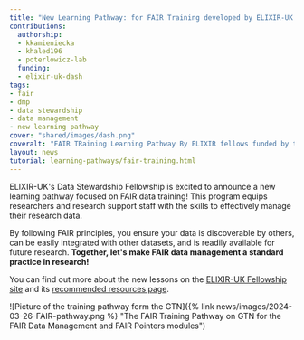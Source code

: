 ```yaml
---
title: "New Learning Pathway: for FAIR Training developed by ELIXIR-UK Data Stewardship Fellows and Experts"
contributions:
  authorship:
  - kkamieniecka
  - khaled196
  - poterlowicz-lab
  funding:
  - elixir-uk-dash
tags:
- fair
- dmp
- data stewardship
- data management
- new learning pathway
cover: "shared/images/dash.png" 
coveralt: "FAIR TRaining Learning Pathway By ELIXIR fellows funded by the ELIXIR UK DASH project"
layout: news
tutorial: learning-pathways/fair-training.html
---
```


ELIXIR-UK's Data Stewardship Fellowship is excited to announce a new learning pathway focused on FAIR data training! This program equips researchers and research support staff with the skills to effectively manage their research data.

By following FAIR principles, you ensure your data is discoverable by others, can be easily integrated with other datasets, and is readily available for future research. **Together, let's make FAIR data management a standard practice in research!**

You can find out more about the new lessons on the [ELIXIR-UK Fellowship site](http://fellowship.elixiruknode.org/) and its [recommended resources page](https://fellowship.elixiruknode.org/training_materials/).

![Picture of the training pathway form the GTN]({% link news/images/2024-03-26-FAIR-pathway.png %} "The FAIR Training Pathway on GTN for the FAIR Data Management and FAIR Pointers modules")
